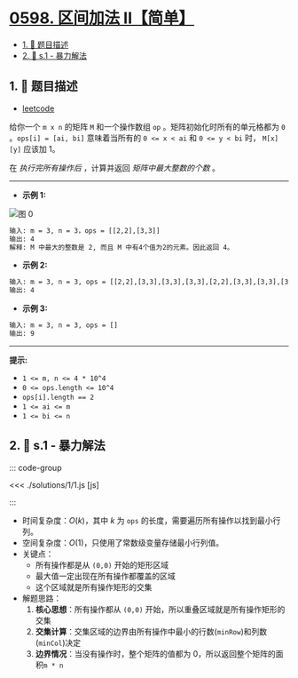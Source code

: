 # [0598. 区间加法 II【简单】](https://github.com/tnotesjs/TNotes.leetcode/tree/main/notes/0598.%20%E5%8C%BA%E9%97%B4%E5%8A%A0%E6%B3%95%20II%E3%80%90%E7%AE%80%E5%8D%95%E3%80%91)

<!-- region:toc -->

- [1. 📝 题目描述](#1--题目描述)
- [2. 🎯 s.1 - 暴力解法](#2--s1---暴力解法)

<!-- endregion:toc -->

## 1. 📝 题目描述

- [leetcode](https://leetcode.cn/problems/range-addition-ii/)

给你一个 `m x n` 的矩阵 `M` 和一个操作数组 `op` 。矩阵初始化时所有的单元格都为 `0` 。`ops[i] = [ai, bi]` 意味着当所有的 `0 <= x < ai` 和 `0 <= y < bi` 时， `M[x][y]` 应该加 1。

在 _执行完所有操作后_ ，计算并返回 _矩阵中最大整数的个数_ 。

---

- **示例 1:**

![图 0](https://cdn.jsdelivr.net/gh/tnotesjs/imgs@main/2025-09-12-17-48-45.png)

```txt
输入: m = 3, n = 3，ops = [[2,2],[3,3]]
输出: 4
解释: M 中最大的整数是 2, 而且 M 中有4个值为2的元素。因此返回 4。
```

- **示例 2:**

```txt
输入: m = 3, n = 3, ops = [[2,2],[3,3],[3,3],[3,3],[2,2],[3,3],[3,3],[3,3],[2,2],[3,3],[3,3],[3,3]]
输出: 4
```

- **示例 3:**

```txt
输入: m = 3, n = 3, ops = []
输出: 9
```

---

**提示:**

- `1 <= m, n <= 4 * 10^4`
- `0 <= ops.length <= 10^4`
- `ops[i].length == 2`
- `1 <= ai <= m`
- `1 <= bi <= n`

## 2. 🎯 s.1 - 暴力解法

::: code-group

<<< ./solutions/1/1.js [js]

:::

- 时间复杂度：$O(k)$，其中 $k$ 为 `ops` 的长度，需要遍历所有操作以找到最小行列。
- 空间复杂度：$O(1)$，只使用了常数级变量存储最小行列值。
- 关键点：
  - 所有操作都是从 `(0,0)` 开始的矩形区域
  - 最大值一定出现在所有操作都覆盖的区域
  - 这个区域就是所有操作矩形的交集
- 解题思路：
  1. **核心思想**：所有操作都从 `(0,0)` 开始，所以重叠区域就是所有操作矩形的交集
  2. **交集计算**：交集区域的边界由所有操作中最小的行数(`minRow`)和列数(`minCol`)决定
  3. **边界情况**：当没有操作时，整个矩阵的值都为 0，所以返回整个矩阵的面积`m * n`
